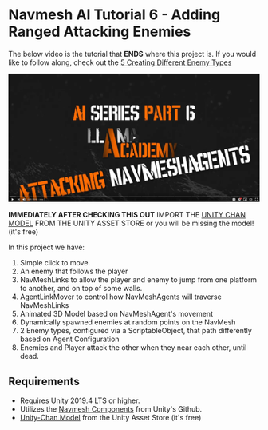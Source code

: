 # Navmesh AI Tutorial 6 - Adding Ranged Attacking Enemies
The below video is the tutorial that **ENDS** where this project is. If you would like to follow along, check out the [5 Creating Different Enemy Types](https://github.com/llamacademy/ai-series-part-5) 

[![Youtube Tutorial](./Video%20Screenshot.png)](https://youtu.be/Aee01YxQIsw&ref=github)

**IMMEDIATELY AFTER CHECKING THIS OUT** IMPORT THE [UNITY CHAN MODEL](https://assetstore.unity.com/packages/3d/characters/unity-chan-model-18705) FROM THE UNITY ASSET STORE or you will be missing the model! (it's free)

In this project we have:
1. Simple click to move.
2. An enemy that follows the player
3. NavMeshLinks to allow the player and enemy to jump from one platform to another, and on top of some walls.
4. AgentLinkMover to control how NavMeshAgents will traverse NavMeshLinks
5. Animated 3D Model based on NavMeshAgent's movement
6. Dynamically spawned enemies at random points on the NavMesh
7. 2 Enemy types, configured via a ScriptableObject, that path differently based on Agent Configuration
8. Enemies and Player attack the other when they near each other, until dead.

## Requirements
* Requires Unity 2019.4 LTS or higher. 
* Utilizes the [Navmesh Components](https://github.com/Unity-Technologies/NavMeshComponents) from Unity's Github.
* [Unity-Chan Model](https://assetstore.unity.com/packages/3d/characters/unity-chan-model-18705) from the Unity Asset Store (it's free)